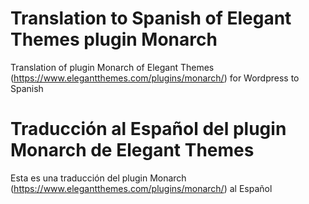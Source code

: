 # Translation to Spanish of Elegant Themes plugin Monarch
Translation of plugin Monarch of Elegant Themes (https://www.elegantthemes.com/plugins/monarch/) for Wordpress to Spanish

# Traducción al Español del plugin Monarch de Elegant Themes
Esta es una traducción del plugin Monarch (https://www.elegantthemes.com/plugins/monarch/) al Español
